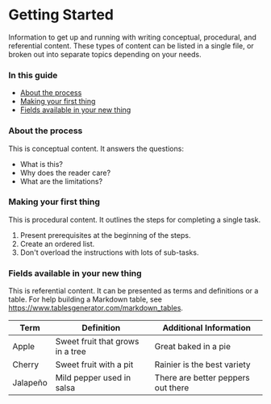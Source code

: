 # Getting Started

Information to get up and running with writing conceptual, procedural, and referential content. These types of content can be listed in a single file, or broken out into separate topics depending on your needs.

### In this guide

- [About the process](#about-the-process)
- [Making your first thing](#making-your-first-thing)
- [Fields available in your new thing](#fields-available-in-your-new-thing)

### About the process

This is conceptual content. It answers the questions:

- What is this?
- Why does the reader care?
- What are the limitations?

### Making your first thing

This is procedural content. It outlines the steps for completing a single task.

1. Present prerequisites at the beginning of the steps.
2. Create an ordered list.
3. Don't overload the instructions with lots of sub-tasks.

### Fields available in your new thing

This is referential content. It can be presented as terms and definitions or a table. For help building a Markdown table, see https://www.tablesgenerator.com/markdown_tables.

| Term  | Definition | Additional Information |
|---|---|---|
| Apple | Sweet fruit that grows in a tree | Great baked in a pie |
| Cherry | Sweet fruit with a pit | Rainier is the best variety |
| Jalapeño | Mild pepper used in salsa | There are better peppers out there |
